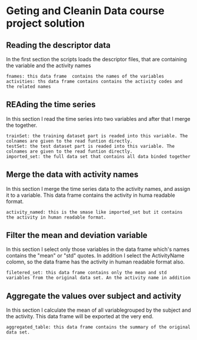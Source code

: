 # Geting and Cleanin Data course project solution

## Reading the descriptor data
In the first section the scripts loads the descriptor files, that are containing the variable and the activity names
```
fnames: this data frame  contains the names of the variables
activities: ths data frame contains contains the activity codes and the related names
```

## REAding the time series
In this section I read the time series into two variables and after that I merge the together.
```
trainSet: the training dataset part is readed into this variable. The colnames are given to the read funtion directly.
testSet: the test dataset part is readed into this variable. The colnames are given to the read funtion directly.
imported_set: the full data set that contains all data binded together

```

## Merge the data with activity names
In this section I merge the time series data to the activity names, and assign it to a variable. This data frame contains
the activity in huma readable format.
```
activity_named: this is the smase like imported_set but it contains the activity in human readable format.

```

## Filter the mean and deviation variable
In this section I select only those variables in the data frame which's names contains the "mean" or "std" quotes. In
addition I select the ActivityName colomn, so the data frame has the activity in human readable format also.
```
filetered_set: this data frame contains only the mean and std variables from the original data set. An the activity name in addition
```

## Aggregate the values over subject and activity
In this section I calculate the mean of all variablegrouped by the subject and the activity. This data frame will be
exported at the very end.
```
aggregated_table: this data frame contains the summary of the original data set.
```
